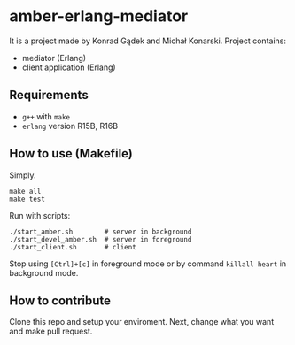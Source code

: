 amber-erlang-mediator
=====================

It is a project made by Konrad Gądek and Michał Konarski. Project contains:

  - mediator (Erlang)
  - client application (Erlang)

Requirements
------------

  * `g++` with `make`
  * `erlang` version R15B, R16B

How to use (Makefile)
---------------------

Simply.

    make all
    make test

Run with scripts:

    ./start_amber.sh        # server in background
    ./start_devel_amber.sh  # server in foreground
    ./start_client.sh       # client

Stop using `[Ctrl]+[c]` in foreground mode or by command `killall heart` in background mode.

How to contribute
-----------------

Clone this repo and setup your enviroment. Next, change what you want and make pull request.
